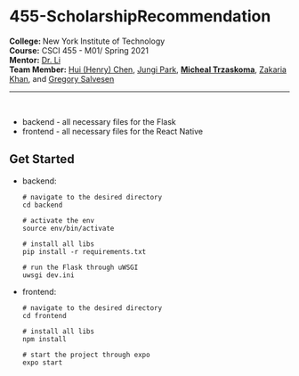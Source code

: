 # 455-ScholarshipRecommendation

<b>College: </b>New York Institute of Technology<br>
<b>Course:</b> CSCI 455 - M01/ Spring 2021<br>
<b>Mentor:</b> <a href="https://www.nyit.edu/bio/wli20">Dr. Li</a><br>
<b>Team Member:</b> <a href="https://hchen98.github.io/">Hui (Henry) Chen</a>, <a href="https://github.com/byjungy93">Jungi Park</a>, <b><a href="https://github.com/MichaelTrzaskoma">Micheal Trzaskoma</a></b>, <a href="https://github.com/THeKhanMann">Zakaria Khan</a>, and <a href="https://github.com/Greg-Salvesen2">Gregory Salvesen</a>

---

<br>

* backend - all necessary files for the Flask
* frontend - all necessary files for the React Native

## Get Started

* backend:
    
    ```
    # navigate to the desired directory
    cd backend

    # activate the env
    source env/bin/activate

    # install all libs
    pip install -r requirements.txt

    # run the Flask through uWSGI
    uwsgi dev.ini
    ```

* frontend:

    ```
    # navigate to the desired directory
    cd frontend

    # install all libs
    npm install

    # start the project through expo
    expo start
    ```


